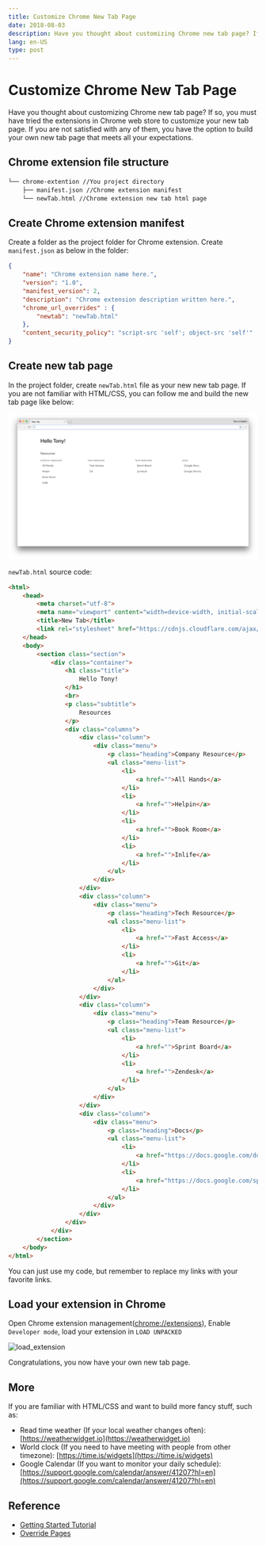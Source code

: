 ```yaml
---
title: Customize Chrome New Tab Page
date: 2018-08-03
description: Have you thought about customizing Chrome new tab page? If so, you must have tried the extensions in Chrome web store to customize your new tab page. If you are not satisfied with any of them, you have the option to build your own new tab page that meets all your expectations.
lang: en-US
type: post
---
```


# Customize Chrome New Tab Page

Have you thought about customizing Chrome new tab page? If so, you must have tried the extensions in Chrome web store to customize your new tab page. If you are not satisfied with any of them, you have the option to build your own new tab page that meets all your expectations.

## Chrome extension file structure

```sh
└── chrome-extention //You project directory
    ├── manifest.json //Chrome extension manifest
    └── newTab.html //Chrome extension new tab html page
```

## Create Chrome extension manifest

Create a folder as the project folder for Chrome extension. Create `manifest.json` as below in the folder:

```json
{
    "name": "Chrome extension name here.",
    "version": "1.0",
    "manifest_version": 2,
    "description": "Chrome extension description written here.",
    "chrome_url_overrides" : {
        "newtab": "newTab.html"
    },
    "content_security_policy": "script-src 'self'; object-src 'self'"
}
```

## Create new tab page

In the project folder, create `newTab.html` file as your new new tab page. If you are not familiar with HTML/CSS, you can follow me and build the new tab page like below:

![20180803-1](./20180803-1.png)

`newTab.html` source code:

```html
<html>
    <head>
        <meta charset="utf-8">
        <meta name="viewport" content="width=device-width, initial-scale=1">
        <title>New Tab</title>
        <link rel="stylesheet" href="https://cdnjs.cloudflare.com/ajax/libs/bulma/0.7.1/css/bulma.min.css">
    </head>
    <body>
        <section class="section">
            <div class="container">
                <h1 class="title">
                    Hello Tony!
                </h1>
                <br>
                <p class="subtitle">
                    Resources
                </p>
                <div class="columns">
                    <div class="column">
                        <div class="menu">
                            <p class="heading">Company Resource</p>
                            <ul class="menu-list">
                                <li>
                                    <a href="">All Hands</a>
                                </li>
                                <li>
                                    <a href="">Helpin</a>
                                </li>
                                <li>
                                    <a href="">Book Room</a>
                                </li>
                                <li>
                                    <a href="">Inlife</a>
                                </li>
                            </ul>
                        </div>
                    </div>
                    <div class="column">
                        <div class="menu">
                            <p class="heading">Tech Resource</p>
                            <ul class="menu-list">
                                <li>
                                    <a href="">Fast Access</a>
                                </li>
                                <li>
                                    <a href="">Git</a>
                                </li>
                            </ul>
                        </div>
                    </div>
                    <div class="column">
                        <div class="menu">
                            <p class="heading">Team Resource</p>
                            <ul class="menu-list">
                                <li>
                                    <a href="">Sprint Board</a>
                                </li>
                                <li>
                                    <a href="">Zendesk</a>
                                </li>
                            </ul>
                        </div>
                    </div>
                    <div class="column">
                        <div class="menu">
                            <p class="heading">Docs</p>
                            <ul class="menu-list">
                                <li>
                                    <a href="https://docs.google.com/document">Google Docs</a>
                                </li>
                                <li>
                                    <a href="https://docs.google.com/spreadsheets">Google Sheets</a>
                                </li>
                            </ul>
                        </div>
                    </div>
                </div>
            </div>
        </section>
    </body>
</html>
```

You can just use my code, but remember to replace my links with your favorite links.

## Load your extension in Chrome

Open Chrome extension management([chrome://extensions](chrome://extensions)), Enable `Developer mode`, load your extension in `LOAD UNPACKED`

![load_extension](https://developer.chrome.com/static/images/get_started/load_extension.png)

Congratulations, you now have your own new tab page.

## More

If you are familiar with HTML/CSS and want to build more fancy stuff, such as:

- Read time weather (If your local weather changes often): [https://weatherwidget.io](https://weatherwidget.io)
- World clock (If you need to have meeting with people from other timezone): [https://time.is/widgets](https://time.is/widgets)
- Google Calendar (If you want to monitor your daily schedule): [https://support.google.com/calendar/answer/41207?hl=en](https://support.google.com/calendar/answer/41207?hl=en)

## Reference

- [Getting Started Tutorial](https://developer.chrome.com/extensions/getstarted)
- [Override Pages](https://developer.chrome.com/extensions/override)
